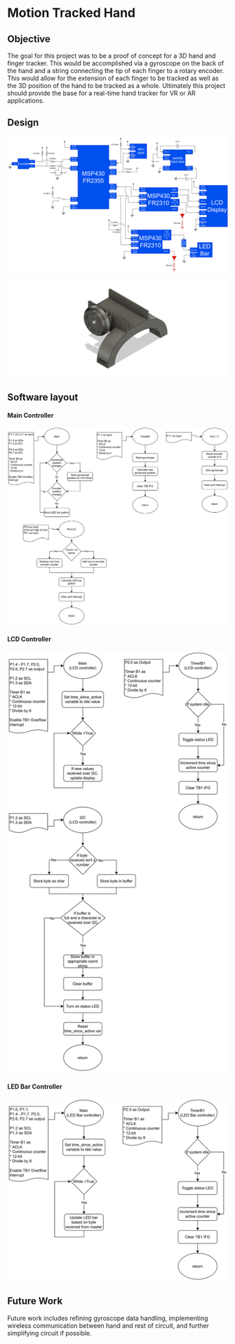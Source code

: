 # Motion Tracked Hand

## Objective
The goal for this project was to be a proof of concept for a 3D hand and finger tracker. This would be accomplished via a gyroscope on the back of the hand and a string connecting the tip of each finger to a rotary encoder. This would allow for the extension of each finger to be tracked as well as the 3D position of the hand to be tracked as a whole. Ultimately this project should provide the base for a real-time hand tracker for VR or AR applications.

## Design
![circuit diagram](assets/circuit_diagram.svg)

![3D model](assets/3D_model.png)

## Software layout

#### Main Controller
![main flowchart](assets/main_flowchart.svg)

#### LCD Controller
![lcd flowchart](assets/lcd_flowchart.svg)

#### LED Bar Controller
![led bar flowchart](assets/led_bar_flowchart.svg)

## Future Work

Future work includes refining gyroscope data handling, implementing wireless communication between hand and rest of circuit, and further simplifying circuit if possible.